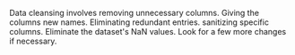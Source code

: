 Data cleansing involves removing unnecessary columns.
Giving the columns new names.
Eliminating redundant entries.
sanitizing specific columns.
Eliminate the dataset's NaN values.
Look for a few more changes if necessary.

